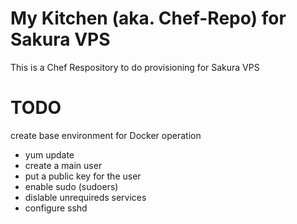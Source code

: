 # My Kitchen (aka. Chef-Repo) for Sakura VPS

This is a Chef Respository to do provisioning for Sakura VPS

# TODO

create base environment for Docker operation

* yum update
* create a main user
* put a public key for the user
* enable sudo (sudoers)
* dislable unrequireds services
* configure sshd


